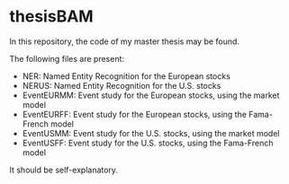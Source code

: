 # thesisBAM
In this repository, the code of my master thesis may be found.

The following files are present:
- NER: Named Entity Recognition for the European stocks
- NERUS: Named Entity Recognition for the U.S. stocks
- EventEURMM: Event study for the European stocks, using the market model
- EventEURFF: Event study for the European stocks, using the Fama-French model
- EventUSMM: Event study for the U.S. stocks, using the market model
- EventUSFF: Event study for the U.S. stocks, using the Fama-French model

It should be self-explanatory.
